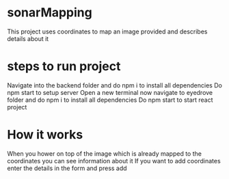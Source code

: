# sonarMapping

This project uses coordinates to map an image provided and describes details about it

# steps to run project

Navigate into the backend folder and do npm i to install all dependencies
Do npm start to setup server
Open a new terminal now navigate to eyedrove folder and do npm i to install all dependencies
Do npm start to start react project

# How it works

When you hower on top of the image which is already mapped to the coordinates you can see information about it
If you want to add coordinates enter the details in the form and press add
